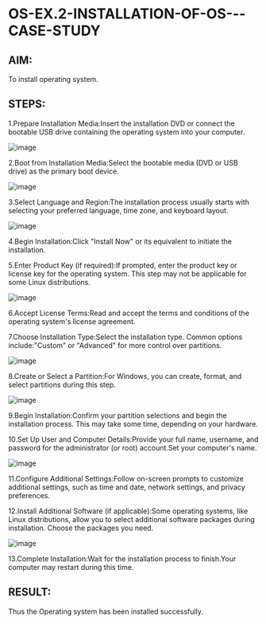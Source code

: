 # OS-EX.2-INSTALLATION-OF-OS---CASE-STUDY

## AIM:
To install operating system.

## STEPS:
1.Prepare Installation Media:Insert the installation DVD or connect the bootable USB drive containing the operating system into your computer.

![image](https://github.com/Yamunaasri/OS-EX.2-INSTALLATION-OF-OS---CASE-STUDY/assets/115707860/2a819b6c-0b84-422d-aa8a-b9c728995c23)

2.Boot from Installation Media:Select the bootable media (DVD or USB drive) as the primary boot device.

![image](https://github.com/Yamunaasri/OS-EX.2-INSTALLATION-OF-OS---CASE-STUDY/assets/115707860/acbb05a2-346e-4c70-98e3-ce4898278677)

3.Select Language and Region:The installation process usually starts with selecting your preferred language, time zone, and keyboard layout.

![image](https://github.com/Yamunaasri/OS-EX.2-INSTALLATION-OF-OS---CASE-STUDY/assets/115707860/694b3c80-d460-40b6-a08b-0e9b64a8c657)

4.Begin Installation:Click "Install Now" or its equivalent to initiate the installation.

5.Enter Product Key (if required):If prompted, enter the product key or license key for the operating system. This step may not be applicable for some Linux distributions.

![image](https://github.com/Yamunaasri/OS-EX.2-INSTALLATION-OF-OS---CASE-STUDY/assets/115707860/8ed7ce56-2af1-4a24-9414-d769dd949101)

6.Accept License Terms:Read and accept the terms and conditions of the operating system's license agreement.

7.Choose Installation Type:Select the installation type. Common options include:"Custom" or "Advanced" for more control over partitions.

![image](https://github.com/Yamunaasri/OS-EX.2-INSTALLATION-OF-OS---CASE-STUDY/assets/115707860/25b4bcdb-2ddb-494d-9cf9-7a16ec64de6b)

8.Create or Select a Partition:For Windows, you can create, format, and select partitions during this step.

![image](https://github.com/Yamunaasri/OS-EX.2-INSTALLATION-OF-OS---CASE-STUDY/assets/115707860/77aead6e-571c-4e4c-9678-2103239f8c87)


9.Begin Installation:Confirm your partition selections and begin the installation process. This may take some time, depending on your hardware.

10.Set Up User and Computer Details:Provide your full name, username, and password for the administrator (or root) account.Set your computer's name.

![image](https://github.com/Yamunaasri/OS-EX.2-INSTALLATION-OF-OS---CASE-STUDY/assets/115707860/531c41eb-8667-4d5f-8860-7a17dcead800)

11.Configure Additional Settings:Follow on-screen prompts to customize additional settings, such as time and date, network settings, and privacy preferences.

12.Install Additional Software (if applicable):Some operating systems, like Linux distributions, allow you to select additional software packages during installation. Choose the packages you need.

![image](https://github.com/Yamunaasri/OS-EX.2-INSTALLATION-OF-OS---CASE-STUDY/assets/115707860/aed59532-e794-4bf2-9d41-804f1e2859aa)


13.Complete Installation:Wait for the installation process to finish.Your computer may restart during this time.
## RESULT:
Thus the Operating system has been installed successfully.
